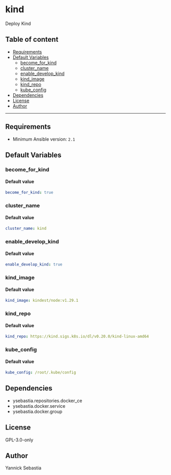 # kind

Deploy Kind

## Table of content

- [Requirements](#requirements)
- [Default Variables](#default-variables)
  - [become_for_kind](#become_for_kind)
  - [cluster_name](#cluster_name)
  - [enable_develop_kind](#enable_develop_kind)
  - [kind_image](#kind_image)
  - [kind_repo](#kind_repo)
  - [kube_config](#kube_config)
- [Dependencies](#dependencies)
- [License](#license)
- [Author](#author)

---

## Requirements

- Minimum Ansible version: `2.1`

## Default Variables

### become_for_kind

#### Default value

```YAML
become_for_kind: true
```

### cluster_name

#### Default value

```YAML
cluster_name: kind
```

### enable_develop_kind

#### Default value

```YAML
enable_develop_kind: true
```

### kind_image

#### Default value

```YAML
kind_image: kindest/node:v1.29.1
```

### kind_repo

#### Default value

```YAML
kind_repo: https://kind.sigs.k8s.io/dl/v0.20.0/kind-linux-amd64
```

### kube_config

#### Default value

```YAML
kube_config: /root/.kube/config
```



## Dependencies

- ysebastia.repositories.docker_ce
- ysebastia.docker.service
- ysebastia.docker.group

## License

GPL-3.0-only

## Author

Yannick Sebastia

